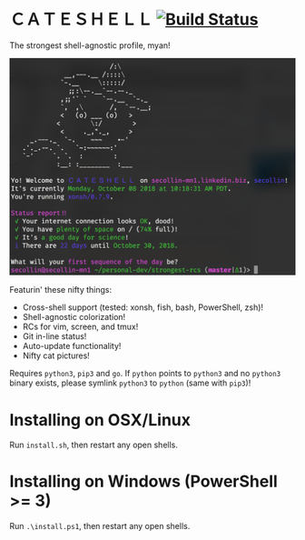 # ＣＡＴＥＳＨＥＬＬ [![Build Status](https://travis-ci.org/OzuYatamutsu/strongest-rcs.svg?branch=master)](https://travis-ci.org/OzuYatamutsu/strongest-rcs)
The strongest shell-agnostic profile, myan!

![](image.png)

Featurin' these nifty things:
 * Cross-shell support (tested: xonsh, fish, bash, PowerShell, zsh)!
 * Shell-agnostic colorization!
 * RCs for vim, screen, and tmux!
 * Git in-line status!
 * Auto-update functionality!
 * Nifty cat pictures!

Requires `python3`, `pip3` and `go`. If `python` points to `python3` and no `python3` binary exists, please symlink `python3` to `python` (same with `pip3`)!

# Installing on OSX/Linux
Run `install.sh`, then restart any open shells.

# Installing on Windows (PowerShell >= 3)
Run `.\install.ps1`, then restart any open shells.
